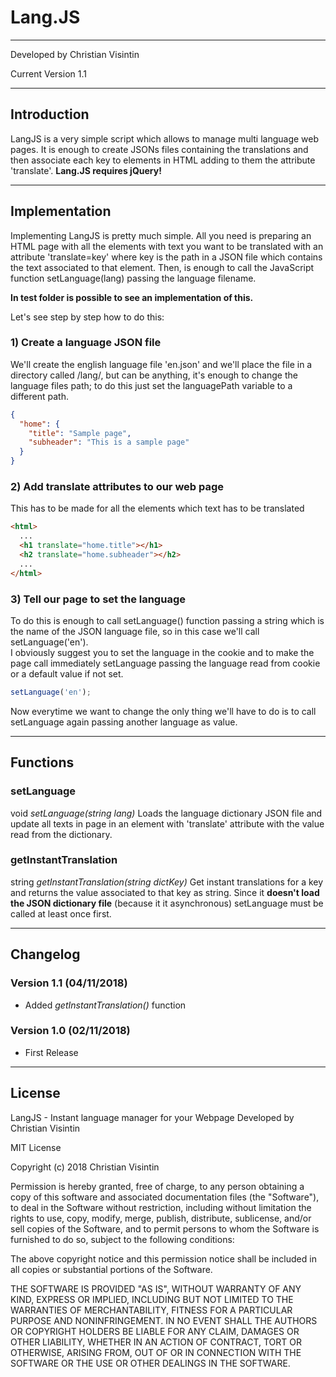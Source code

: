# Lang.JS

---

Developed by Christian Visintin

Current Version 1.1

---

## Introduction

LangJS is a very simple script which allows to manage multi language web pages. It is enough to create JSONs files containing the translations and then associate each key to elements in HTML adding to them the attribute 'translate'.
**Lang.JS requires jQuery!**

---

## Implementation

Implementing LangJS is pretty much simple. All you need is preparing an HTML page with all the elements with text you want to be translated with an attribute 'translate=key' where key is the path in a JSON file which contains the text associated to that element. Then, is enough to call the JavaScript function setLanguage(lang) passing the language filename.  

**In test folder is possible to see an implementation of this.**

Let's see step by step how to do this:

### 1) Create a language JSON file

We'll create the english language file 'en.json' and we'll place the file in a directory called /lang/, but can be anything, it's enough to change the language files path; to do this just set the languagePath variable to a different path.

```json
{
  "home": {
    "title": "Sample page",
    "subheader": "This is a sample page"
  }
}
```

### 2) Add translate attributes to our web page

This has to be made for all the elements which text has to be translated

```html
<html>
  ...
  <h1 translate="home.title"></h1>
  <h2 translate="home.subheader"></h2>
  ...
</html>
```

### 3) Tell our page to set the language

To do this is enough to call setLanguage() function passing a string which is the name of the JSON language file, so in this case we'll call setLanguage('en').  
I obviously suggest you to set the language in the cookie and to make the page call immediately setLanguage passing the language read from cookie or a default value if not set.

```js
setLanguage('en');
```

Now everytime we want to change the only thing we'll have to do is to call setLanguage again passing another language as value.

---

## Functions

### setLanguage

void *setLanguage(string lang)*
Loads the language dictionary JSON file and update all texts in page in an element with 'translate' attribute with the value read from the dictionary.

### getInstantTranslation

string *getInstantTranslation(string dictKey)*
Get instant translations for a key and returns the value associated to that key as string.
Since it **doesn't load the JSON dictionary file** (because it it asynchronous) setLanguage must be called at least once first.

---

## Changelog

### Version 1.1 (04/11/2018)

* Added *getInstantTranslation()* function

### Version 1.0 (02/11/2018)

* First Release

---

## License

LangJS - Instant language manager for your Webpage
Developed by Christian Visintin

MIT License

Copyright (c) 2018 Christian Visintin

Permission is hereby granted, free of charge, to any person obtaining a copy
of this software and associated documentation files (the "Software"), to deal
in the Software without restriction, including without limitation the rights
to use, copy, modify, merge, publish, distribute, sublicense, and/or sell
copies of the Software, and to permit persons to whom the Software is
furnished to do so, subject to the following conditions:

The above copyright notice and this permission notice shall be included in all
copies or substantial portions of the Software.

THE SOFTWARE IS PROVIDED "AS IS", WITHOUT WARRANTY OF ANY KIND, EXPRESS OR
IMPLIED, INCLUDING BUT NOT LIMITED TO THE WARRANTIES OF MERCHANTABILITY,
FITNESS FOR A PARTICULAR PURPOSE AND NONINFRINGEMENT. IN NO EVENT SHALL THE
AUTHORS OR COPYRIGHT HOLDERS BE LIABLE FOR ANY CLAIM, DAMAGES OR OTHER
LIABILITY, WHETHER IN AN ACTION OF CONTRACT, TORT OR OTHERWISE, ARISING FROM,
OUT OF OR IN CONNECTION WITH THE SOFTWARE OR THE USE OR OTHER DEALINGS IN THE
SOFTWARE.
